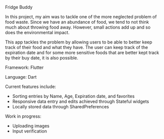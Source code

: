 Fridge Buddy

In this project, my aim was to tackle one of the more neglected problem of food waste.
Since we have an abundance of food, we tend to not think  much about
throwing food away. However, small actions add up and so does the environmental  impact.

This app tackles the problem by allowing users to be able to better keep track of their food and
what they have. The user can keep track of the expiration date and for some more sensitive foods
that are better kept track by their buy date, it is also possible.


Framework: Flutter

Language: Dart

Current features include:
- Sorting entries by Name, Age, Expiration date, and favorites
- Responsive data entry and edits achieved through Stateful widgets
- Locally stored data through SharedPreferences

Work in progress:
- Uploading images
- Input verification
